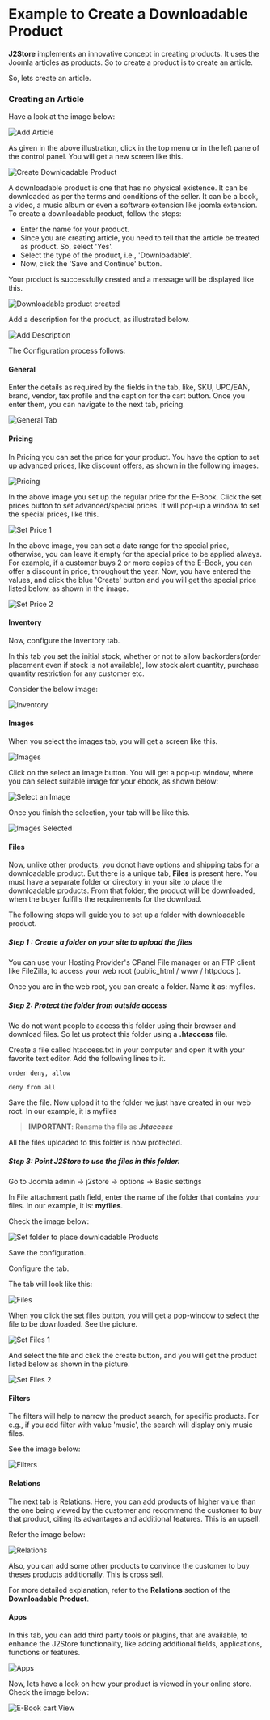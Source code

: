 # Example to Create a Downloadable Product

**J2Store** implements an innovative concept in creating products. It uses the Joomla articles as products. So to create a product is to create an article.

So, lets create an article.

### Creating an Article

Have a look at the image below:

![Add Article](add_simple.png)

As given in the above illustration, click in the top menu or in the left pane of the control panel. You will get a new screen like this.

![Create Downloadable Product](down_create_cart.png)

A downloadable product is one that has no physical existence. It can be downloaded as per the terms and conditions of the seller. It can be a book, a video, a music album or even a software extension like joomla extension. To create a downloadable product, follow the steps:

* Enter the name for your product. 
* Since you are creating article, you need to tell that the article be treated as product. So, select 'Yes'. 
* Select the type of the product, i.e., 'Downloadable'.
* Now, click the 'Save and Continue' button.

Your product is successfully created and a message will be displayed like this.

![Downloadable product created](down_create_success.png)

Add a description for the product, as illustrated below.

![Add Description](down_create_content.png)

The Configuration process follows:

#### General

Enter the details as required by the fields in the tab, like, SKU, UPC/EAN, brand, vendor, tax profile and the caption for the cart button. Once you enter them, you can navigate to the next tab, pricing.

![General Tab](down_general.png)

#### Pricing

In Pricing you can set the price for your product. You have the option to set up advanced prices, like discount offers, as shown in the following images.

![Pricing](down_pricing.png)

In the above image you set up the regular price for the E-Book. Click the set prices button to set advanced/special prices. It will pop-up a window to set the special prices, like this.

![Set Price 1](down_add_price_1.png)

In the above image, you can set a date range for the special price, otherwise, you can leave it empty for the special price to be applied always. For example, if a customer buys 2 or more copies of the E-Book, you can offer a discount in price, throughout the year. Now, you have entered the values, and click the blue 'Create' button and you will get the special price listed below, as shown in the image.

![Set Price 2](down_add_price_2.png)

#### Inventory

Now, configure the Inventory tab.

In this tab you set the initial stock, whether or not to allow backorders(order placement even if stock is not available), low stock alert quantity, purchase quantity restriction for any customer etc. 

Consider the below image:

![Inventory](down_inventory.png)

#### Images

When you select the images tab, you will get a screen like this.

![Images](down_images.png)

Click on the select an image button. You will get a pop-up window, where you can select suitable image for your ebook, as shown below:

![Select an Image](down_image_select.png)

Once you finish the selection, your tab will be like this.

![Images Selected](down_images_selected.png)

#### Files
Now, unlike other products, you donot have options and shipping tabs for a downloadable product. But there is a unique tab, **Files** is present here. You must have a separate folder or directory in your site to place the downloadable products. From that folder, the product will be downloaded, when the buyer fulfills the requirements for the download.

The following steps will guide you to set up a folder with downloadable product.

##### Step 1 : Create a folder on your site to upload the files

You can use your Hosting Provider's CPanel File manager or an FTP client like FileZilla, to access your web root (public_html / www / httpdocs ).

Once you are in the web root, you can create a folder. Name it as: myfiles.

##### Step 2: Protect the folder from outside access

We do not want people to access this folder using their browser and download files. So let us protect this folder using a **.htaccess** file.

Create a file called htaccess.txt in your computer and open it with your favorite text editor. Add the following lines to it.

    order deny, allow

    deny from all

Save the file. Now upload it to the folder we just have created in our web root. In our example, it is myfiles

>**IMPORTANT**: Rename the file as ***.htaccess*** 

All the files uploaded to this folder is now protected.

##### Step 3: Point J2Store to use the files in this folder.

Go to Joomla admin -> j2store -> options -> Basic settings

In File attachment path field, enter the name of the folder that contains your files. In our example, it is: **myfiles**.

Check the image below:

![Set folder to place downloadable Products](down_upload_folder_config.png)

Save the configuration.

Configure the tab.

The tab will look like this:

![Files](down_files.png)

When you click the set files button, you will get a pop-window to select the file to be downloaded. See the picture.

![Set Files 1](down_files_set_1.png)

And select the file and click the create button, and you will get the product listed below as shown in the picture.

![Set Files 2](down_files_set_2.png)

#### Filters
The filters will help to narrow the product search, for specific products. For e.g., if you add filter with value 'music', the search will display only music files.

See the image below:

![Filters](down_filters.png)

#### Relations

The next tab is Relations. Here, you can add products of higher value than the one being viewed by the customer and recommend the customer to buy that product, citing its advantages and additional features. This is an upsell.

Refer the image below:

![Relations](down_relations.png)

Also, you can add some other products to convince the customer to buy theses products additionally. This is cross sell.

For more detailed explanation, refer to the **Relations** section of the **Downloadable Product**.

#### Apps

In this tab, you can add third party tools or plugins, that are available, to enhance the J2Store functionality, like adding additional fields, applications, functions or features.

![Apps](down_apps.png)

Now, lets have a look on how your product is viewed in your online store. Check the image below:

![E-Book cart View](down_product_on_cart.png)










